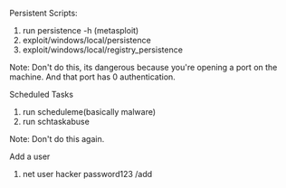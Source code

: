 Persistent Scripts:
1. run persistence -h (metasploit)
2. exploit/windows/local/persistence
3. exploit/windows/local/registry_persistence

Note: Don't do this, its dangerous because you're opening a port on the machine. And that port has 0 authentication.

Scheduled Tasks
1. run scheduleme(basically malware)
2. run schtaskabuse

Note: Don't do this again.

Add a user
1. net user hacker password123 /add